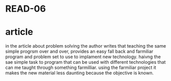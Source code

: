 # READ-06
# article
in the article about problem solving the author writes that teaching the same simple progrsm over and over, provides an easy fall back and farmiliar program and problem set to use to implament new technology. haivng the sae simple task to program that can be used with different technologies that can me taught through something farmilliar. using the farmiliar project it makes the new material less daunting because the objective is known. 